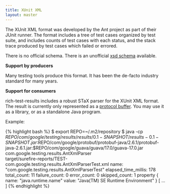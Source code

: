 ```yaml
---
title: XUnit XML
layout: master
---
```


The XUnit XML format was developed by the Ant project as part of their JUnit
runner. The format includes a tree of test cases organized by test suite,
and includes counts of test cases with each status, and the stack trace produced
by test cases which failed or errored.

There is no official schema. There is an unofficial [xsd schema][] available.

[xsd schema]: http://windyroad.com.au/dl/Open%20Source/JUnit.xsd

__Support by producers__

Many testing tools produce this format. It has been the de-facto industry
standard for many years.

__Support for consumers__

rich-test-results includes a robust STaX parser for the XUnit XML format. The
result is currently only represented as a [protocol buffer][].
You may use it as a library, or as a standalone Java program.

[protocol buffer]: https://developers.google.com/protocol-buffers/

Example:

{% highlight bash %}
$ export REPO=~/.m2/repository
$ java -cp $REPO/com/google/testing/results/results/0.1-SNAPSHOT/results-0.1-SNAPSHOT.jar:$REPO/com/google/protobuf/protobuf-java/2.6.1/protobuf-java-2.6.1.jar:$REPO/com/google/guava/guava/17.0/guava-17.0.jar \
  com.google.testing.results.AntXmlParser \
  target/surefire-reports/TEST-com.google.testing.results.AntXmlParserTest.xml
name: "com.google.testing.results.AntXmlParserTest"
elapsed_time_millis: 178
total_count: 11
failure_count: 0
error_count: 0
skipped_count: 1
property {
  name: "java.runtime.name"
  value: "Java(TM) SE Runtime Environment"
}
[ ... ]
{% endhighlight %}